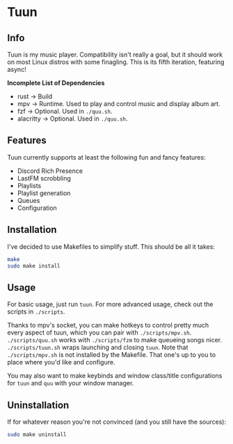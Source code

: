 # Tuun

## Info
Tuun is my music player. Compatibility isn't really a goal, but it should work
on most Linux distros with some finagling. This is its fifth iteration,
featuring async!

**Incomplete List of Dependencies**
- rust      -> Build
- mpv       -> Runtime. Used to play and control music and display album art.
- fzf       -> Optional. Used in `./quu.sh`.
- alacritty -> Optional. Used in `./quu.sh`.

## Features
Tuun currently supports at least the following fun and fancy features:
- Discord Rich Presence
- LastFM scrobbling
- Playlists
- Playlist generation
- Queues
- Configuration

## Installation
I've decided to use Makefiles to simplify stuff. This should be all it takes:
```bash
make
sudo make install
```

## Usage
For basic usage, just run `tuun`. For more advanced usage, check out the scripts
in `./scripts`.

Thanks to mpv's socket, you can make hotkeys to control pretty much every aspect
of tuun, which you can pair with `./scripts/mpv.sh`. `./scripts/quu.sh` works
with `./scripts/fzm` to make queueing songs nicer. `./scripts/tuun.sh` wraps
launching and closing `tuun`. Note that `./scripts/mpv.sh` is not installed by
the Makefile. That one's up to you to place where you'd like and configure.

You may also want to make keybinds and window class/title configurations for
`tuun` and `quu` with your window manager.

## Uninstallation
If for whatever reason you're not convinced (and you still have the sources):
```bash
sudo make uninstall
```
